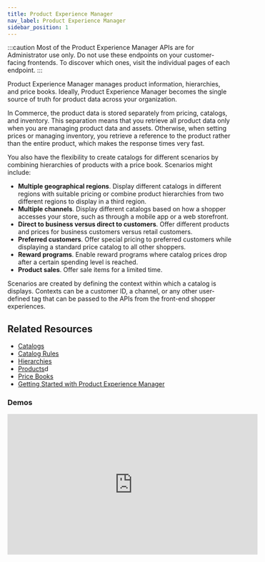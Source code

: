 ```yaml
---
title: Product Experience Manager
nav_label: Product Experience Manager
sidebar_position: 1
---
```


:::caution
Most of the Product Experience Manager APIs are for Administrator use only. Do not use these endpoints on your customer-facing frontends. To discover which ones, visit the individual pages of each endpoint.
:::

Product Experience Manager manages product information, hierarchies, and price books. Ideally, Product Experience Manager becomes the single source of truth for product data across your organization.

In Commerce, the product data is stored separately from pricing, catalogs, and inventory. This separation means that you retrieve all product data only when you are managing product data and assets. Otherwise, when setting prices or managing inventory, you retrieve a reference to the product rather than the entire product, which makes the response times very fast.

You also have the flexibility to create catalogs for different scenarios by combining hierarchies of products with a price book. Scenarios might include:

- **Multiple geographical regions**. Display different catalogs in different regions with suitable pricing or combine product hierarchies from two different regions to display in a third region.
- **Multiple channels**. Display different catalogs based on how a shopper accesses your store, such as through a mobile app or a web storefront.
- **Direct to business versus direct to customers**. Offer different products and prices for business customers versus retail customers.
- **Preferred customers**. Offer special pricing to preferred customers while displaying a standard price catalog to all other shoppers.
- **Reward programs**. Enable reward programs where catalog prices drop after a certain spending level is reached.
- **Product sales**. Offer sale items for a limited time.

Scenarios are created by defining the context within which a catalog is displays. Contexts can be a customer ID, a channel, or any other user-defined tag that can be passed to the APIs from the front-end shopper experiences.

## Related Resources

- [Catalogs](/docs/pxm/catalogs)
- [Catalog Rules](/docs/pxm/catalogs/catalog-rules)
- [Hierarchies](/docs/pxm/hierarchies/hierarchy)
- [Products](/docs/pxm/products/pxm-products)d
- [Price Books](/docs/pxm/pricebooks/price-books)
- [Getting Started with Product Experience Manager](/docs/pxm/products/get-started-pxm)

### Demos

<iframe width="560" height="315" src="https://www.youtube.com/embed/SdaSEgA5rTc" title="Understanding Products in Product Experience Manager" frameborder="0" allow="accelerometer; autoplay; clipboard-write; encrypted-media; gyroscope; picture-in-picture; web-share" referrerpolicy="strict-origin-when-cross-origin" allowfullscreen></iframe>
